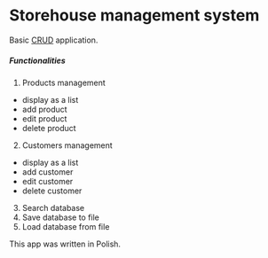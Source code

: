 # Storehouse management system

Basic [CRUD](https://pl.wikipedia.org/wiki/CRUD) application. 

##### Functionalities
1. Products management
  - display as a list
  - add product
  - edit product
  - delete product
2. Customers management
  - display as a list
  - add customer
  - edit customer
  - delete customer
3. Search database
4. Save database to file
5. Load database from file

This app was written in Polish.
